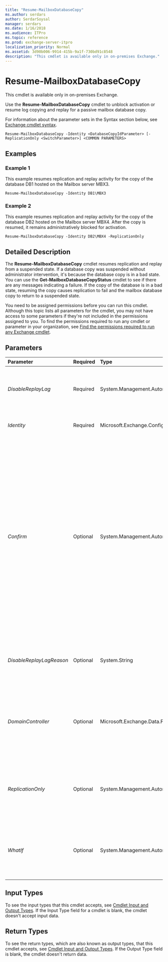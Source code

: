 ```yaml
---
title: "Resume-MailboxDatabaseCopy"
ms.author: serdars
author: SerdarSoysal
manager: serdars
ms.date: 1/16/2018
ms.audience: ITPro
ms.topic: reference
ms.prod: exchange-server-itpro
localization_priority: Normal
ms.assetid: 3d90b006-9914-415b-9a1f-730bd91c8548
description: "This cmdlet is available only in on-premises Exchange."
---
```


# Resume-MailboxDatabaseCopy

This cmdlet is available only in on-premises Exchange. 
  
Use the **Resume-MailboxDatabaseCopy** cmdlet to unblock activation or resume log copying and replay for a passive mailbox database copy.
  
For information about the parameter sets in the Syntax section below, see [Exchange cmdlet syntax](https://technet.microsoft.com/library/bb123552.aspx). 
  
```
Resume-MailboxDatabaseCopy -Identity <DatabaseCopyIdParameter> [-ReplicationOnly <SwitchParameter>] <COMMON PARAMETERS>

```

## Examples
<a name="Examples"> </a>

### Example 1

This example resumes replication and replay activity for the copy of the database DB1 hosted on the Mailbox server MBX3.
  
```
Resume-MailboxDatabaseCopy -Identity DB1\MBX3
```

### Example 2

This example resumes replication and replay activity for the copy of the database DB2 hosted on the Mailbox server MBX4. After the copy is resumed, it remains administratively blocked for activation.
  
```
Resume-MailboxDatabaseCopy -Identity DB2\MBX4 -ReplicationOnly
```

## Detailed Description
<a name="DetailedDescription"> </a>

The **Resume-MailboxDatabaseCopy** cmdlet resumes replication and replay from a suspended state. If a database copy was suspended without administrator intervention, it's because the database copy is in a bad state. You can use the **Get-MailboxDatabaseCopyStatus** cmdlet to see if there are any messages indicating a failure. If the copy of the database is in a bad state, resuming the copy causes replication to fail and the mailbox database copy to return to a suspended state.
  
You need to be assigned permissions before you can run this cmdlet. Although this topic lists all parameters for the cmdlet, you may not have access to some parameters if they're not included in the permissions assigned to you. To find the permissions required to run any cmdlet or parameter in your organization, see [Find the permissions required to run any Exchange cmdlet](https://technet.microsoft.com/library/mt432940.aspx).
  
## Parameters
<a name="DetailedDescription"> </a>

|**Parameter**|**Required**|**Type**|**Description**|
|:-----|:-----|:-----|:-----|
| _DisableReplayLag_ <br/> |Required  <br/> |System.Management.Automation.SwitchParameter  <br/> |The _DisableReplayLag_ parameter specifies that any configured replay lag time for the database copy should be disabled when the passive copy is resumed. <br/> |
| _Identity_ <br/> |Required  <br/> |Microsoft.Exchange.Configuration.Tasks.DatabaseCopyIdParameter  <br/> |The _Identity_ parameter specifies the name of the database whose copying is being resumed. <br/> |
| _Confirm_ <br/> |Optional  <br/> |System.Management.Automation.SwitchParameter  <br/> | The _Confirm_ switch specifies whether to show or hide the confirmation prompt. How this switch affects the cmdlet depends on if the cmdlet requires confirmation before proceeding. <br/>  Destructive cmdlets (for example, **Remove-\*** cmdlets) have a built-in pause that forces you to acknowledge the command before proceeding. For these cmdlets, you can skip the confirmation prompt by using this exact syntax: `-Confirm:$false`.  <br/>  Most other cmdlets (for example, **New-\*** and **Set-\*** cmdlets) don't have a built-in pause. For these cmdlets, specifying the _Confirm_ switch without a value introduces a pause that forces you acknowledge the command before proceeding. <br/> |
| _DisableReplayLagReason_ <br/> |Optional  <br/> |System.String  <br/> |The _DisableReplayLagReason_ parameter is used with the _DisableReplayLag_ parameter to specify an administrative reason for disabling replay lag time for a passive copy. <br/> |
| _DomainController_ <br/> |Optional  <br/> |Microsoft.Exchange.Data.Fqdn  <br/> |The _DomainController_ parameter specifies the domain controller that's used by this cmdlet to read data from or write data to Active Directory. You identify the domain controller by its fully qualified domain name (FQDN). For example, `dc01.contoso.com`.  <br/> |
| _ReplicationOnly_ <br/> |Optional  <br/> |System.Management.Automation.SwitchParameter  <br/> |The _ReplicationOnly_ switch specifies whether to resume replication without affecting the activation setting (for example, the _ActivationSuspended_ property for the database copy remains set to True). <br/> |
| _WhatIf_ <br/> |Optional  <br/> |System.Management.Automation.SwitchParameter  <br/> |The _WhatIf_ switch simulates the actions of the command. You can use this switch to view the changes that would occur without actually applying those changes. You don't need to specify a value with this switch. <br/> |
   
## Input Types
<a name="InputTypes"> </a>

To see the input types that this cmdlet accepts, see [Cmdlet Input and Output Types](http://go.microsoft.com/fwlink/p/?linkId=616387). If the Input Type field for a cmdlet is blank, the cmdlet doesn't accept input data. 
  
## Return Types
<a name="ReturnTypes"> </a>

To see the return types, which are also known as output types, that this cmdlet accepts, see [Cmdlet Input and Output Types](http://go.microsoft.com/fwlink/p/?linkId=616387). If the Output Type field is blank, the cmdlet doesn't return data. 
  

